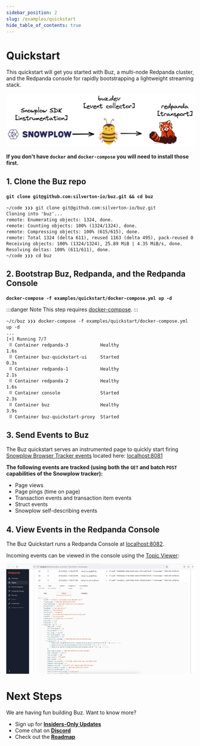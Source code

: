 ```yaml
---
sidebar_position: 2
slug: /examples/quickstart
hide_table_of_contents: true
---
```


# Quickstart

This quickstart will get you started with Buz, a multi-node Redpanda cluster, and the Redpanda console for rapidly bootstrapping a lightweight streaming stack.


![quickstart-diag](./img/quickstart-diag.png)



**If you don't have `docker` and `docker-compose` you will need to install those first.**


## 1. Clone the Buz repo

**`git clone git@github.com:silverton-io/buz.git && cd buz`**


```
~/code ❯❯❯ git clone git@github.com:silverton-io/buz.git
Cloning into 'buz'...
remote: Enumerating objects: 1324, done.
remote: Counting objects: 100% (1324/1324), done.
remote: Compressing objects: 100% (615/615), done.
remote: Total 1324 (delta 611), reused 1163 (delta 495), pack-reused 0
Receiving objects: 100% (1324/1324), 25.89 MiB | 4.35 MiB/s, done.
Resolving deltas: 100% (611/611), done.
~/code ❯❯❯ cd buz
```

## 2. Bootstrap Buz, Redpanda, and the Redpanda Console

**`docker-compose -f examples/quickstart/docker-compose.yml up -d`**

:::danger Note
This step requires [docker-compose](https://docs.docker.com/compose/).
:::


```
~/c/buz ❯❯❯ docker-compose -f examples/quickstart/docker-compose.yml up -d
...
[+] Running 7/7
 ⠿ Container redpanda-3            Healthy                                                                                                                                                                                                      1.6s
 ⠿ Container buz-quickstart-ui     Started                                                                                                                                                                                                      0.3s
 ⠿ Container redpanda-1            Healthy                                                                                                                                                                                                      2.1s
 ⠿ Container redpanda-2            Healthy                                                                                                                                                                                                      1.6s
 ⠿ Container console               Started                                                                                                                                                                                                      2.3s
 ⠿ Container buz                   Healthy                                                                                                                                                                                                      3.9s
 ⠿ Container buz-quickstart-proxy  Started
```


## 3. Send Events to Buz

The Buz quickstart serves an instrumented page to quickly start firing [Snowplow Browser Tracker events](https://docs.snowplowanalytics.com/docs/collecting-data/collecting-from-own-applications/javascript-trackers/javascript-tracker/javascript-tracker-v3/) located here: [localhost:8081](http://localhost:8081/)

**The following events are tracked (using both the `GET` and batch `POST` capabilities of the Snowplow tracker):**

  - Page views
  - Page pings (time on page)
  - Transaction events and transaction item events
  - Struct events
  - Snowplow self-describing events



## 4. View Events in the Redpanda Console

The Buz Quickstart runs a Redpanda Console at [localhost:8082](http://localhost:8082).

Incoming events can be viewed in the console using the [Topic Viewer](http://localhost:8082/topics/buz_events?p=-1&s=50&o=-1#messages):

![quickstart topic viewer](./img/quickstart-topic-viewer.png)


# Next Steps

We are having fun building Buz. Want to know more?

- Sign up for **[Insiders-Only Updates](/insiders-only)**
- Come chat on **[Discord](https://discord.gg/JFKVnVdF2m)**
- Check out the **[Roadmap](/introduction/roadmap)**
